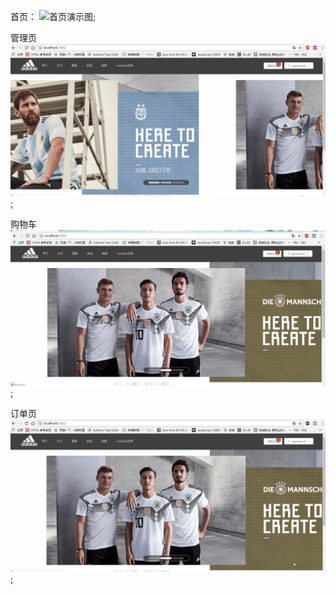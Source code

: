 

首页：
![首页演示图](https://github.com/hanihanihaani/adidas/blob/master/src/imgs/index.gif);

管理页
![管理演示图](https://github.com/hanihanihaani/adidas/blob/master/src/imgs/manage.gif);

购物车
![购物车演示图](https://github.com/hanihanihaani/adidas/blob/master/src/imgs/car.gif);

订单页
![订单页演示图](https://github.com/hanihanihaani/adidas/blob/master/src/imgs/order.gif);


